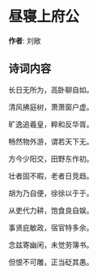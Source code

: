 # 昼寝上府公

**作者**: 刘敞

## 诗词内容

长日无所为，高卧聊自如。

清风拂庭树，萧萧窗户虚。

旷逸追羲皇，粹和反华胥。

畅然物外游，谓若天下无。

方今少阳交，田野东作初。

壮者固不暇，老者日竞趋。

胡为乃自便，徐徐以于于。

从吏代力耕，饱食良自娱。

事贤庇敏政，宿官特多余。

念兹寄幽闲，未觉劳簿书。

但恨不可雕，正当砭其愚。

